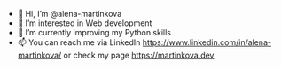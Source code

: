 - 👋 Hi, I’m @alena-martinkova
- 👀 I’m interested in Web development
- 🌱 I’m currently improving my Python skills
- 📫 You can reach me via LinkedIn https://www.linkedin.com/in/alena-martinkova/ or check my page https://martinkova.dev

<!---
alenamartinkova/alenamartinkova is a ✨ special ✨ repository because its `README.md` (this file) appears on your GitHub profile.
You can click the Preview link to take a look at your changes.
--->
